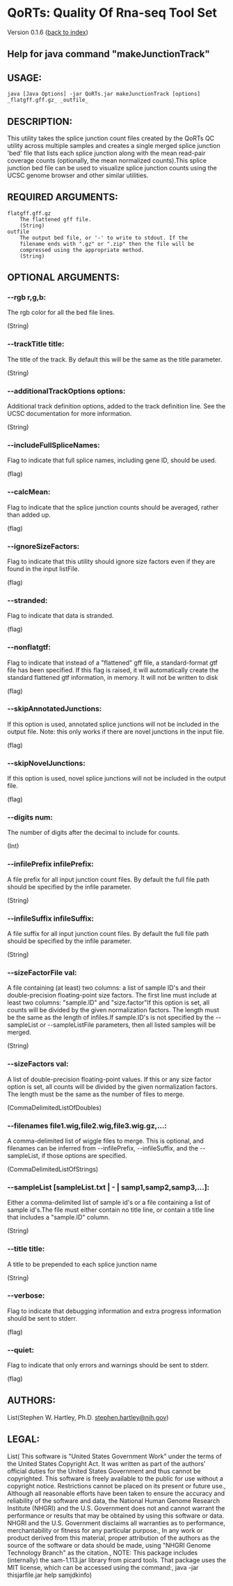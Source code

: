 # QoRTs: Quality Of Rna-seq Tool Set
Version 0.1.6 ([back to index](index.html))

## Help for java command "makeJunctionTrack"

## USAGE:

    java [Java Options] -jar QoRTs.jar makeJunctionTrack [options] _flatgff.gff.gz_ _outfile_


## DESCRIPTION:

This utility takes the splice junction count files created by the QoRTs QC utility across multiple samples and creates a single merged splice junction 'bed' file that lists each splice junction along with the mean read-pair coverage counts (optionally, the mean normalized counts).This splice junction bed file can be used to visualize splice junction counts using the UCSC genome browser and other similar utilities.

## REQUIRED ARGUMENTS:
    flatgff.gff.gz
        The flattened gff file.
        (String)
    outfile
        The output bed file, or '-' to write to stdout. If the 
        filename ends with ".gz" or ".zip" then the file will be 
        compressed using the appropriate method.
        (String)

## OPTIONAL ARGUMENTS:
### --rgb r,g,b:

The rgb color for all the bed file lines.

(String)

### --trackTitle title:

The title of the track. By default this will be the same as the title parameter.

(String)

### --additionalTrackOptions options:

Additional track definition options, added to the track definition line. See the UCSC documentation for more information.

(String)

### --includeFullSpliceNames:

Flag to indicate that full splice names, including gene ID, should be used.

(flag)

### --calcMean:

Flag to indicate that the splice junction counts should be averaged, rather than added up.

(flag)

### --ignoreSizeFactors:

Flag to indicate that this utility should ignore size factors even if they are found in the input listFile.

(flag)

### --stranded:

Flag to indicate that data is stranded.

(flag)

### --nonflatgtf:

Flag to indicate that instead of a "flattened" gff file, a standard-format gtf file has been specified. If this flag is raised, it will automatically create the standard flattened gtf information, in memory. It will not be written to disk

(flag)

### --skipAnnotatedJunctions:

If this option is used, annotated splice junctions will not be included in the output file. Note: this only works if there are novel junctions in the input file.

(flag)

### --skipNovelJunctions:

If this option is used, novel splice junctions will not be included in the output file.

(flag)

### --digits num:

The number of digits after the decimal to include for counts.

(Int)

### --infilePrefix infilePrefix:

A file prefix for all input junction count files. By default the full file path should be specified by the infile parameter.

(String)

### --infileSuffix infileSuffix:

A file suffix for all input junction count files. By default the full file path should be specified by the infile parameter.

(String)

### --sizeFactorFile val:

A file containing (at least) two columns: a list of sample ID's and their double-precision floating-point size factors. The first line must include at least two columns: "sample.ID" and "size.factor"If this option is set, all counts will be divided by the given normalization factors. The length must be the same as the length of infiles.If sample.ID's is not specified by the --sampleList or --sampleListFile parameters, then all listed samples will be merged.

(String)

### --sizeFactors val:

A list of double-precision floating-point values. If this or any size factor option is set, all counts will be divided by the given normalization factors. The length must be the same as the number of files to merge.

(CommaDelimitedListOfDoubles)

### --filenames file1.wig,file2.wig,file3.wig.gz,...:

A comma-delimited list of wiggle files to merge. This is optional, and filenames can be inferred from --infilePrefix, --infileSuffix, and the --sampleList, if those options are specified.

(CommaDelimitedListOfStrings)

### --sampleList [sampleList.txt | - | samp1,samp2,samp3,...]:

Either a comma-delimited list of sample id's or a file containing a list of sample id's.The file must either contain no title line, or contain a title line that includes a "sample.ID" column.

(String)

### --title title:

A title to be prepended to each splice junction name

(String)

### --verbose:

Flag to indicate that debugging information and extra progress information should be sent to stderr.

(flag)

### --quiet:

Flag to indicate that only errors and warnings should be sent to stderr.

(flag)

## AUTHORS:

List(Stephen W. Hartley, Ph.D. <stephen.hartley@nih.gov>)

## LEGAL:

List( This software is "United States Government Work" under the terms of the United States Copyright  Act.  It was written as part of the authors' official duties for the United States Government and  thus cannot be copyrighted.  This software is freely available to the public for use without a  copyright notice.  Restrictions cannot be placed on its present or future use.,  Although all reasonable efforts have been taken to ensure the accuracy and reliability of the  software and data, the National Human Genome Research Institute (NHGRI) and the U.S. Government  does not and cannot warrant the performance or results that may be obtained by using this software  or data.  NHGRI and the U.S. Government disclaims all warranties as to performance, merchantability  or fitness for any particular purpose.,  In any work or product derived from this material, proper attribution of the authors as the source  of the software or data should be made, using "NHGRI Genome Technology Branch" as the citation.,  NOTE: This package includes (internally) the sam-1.113.jar library from picard tools. That package uses the MIT license, which can be accessed using the command:,  java -jar thisjarfile.jar help samjdkinfo)

